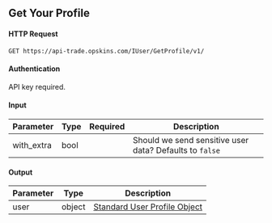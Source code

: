 ## Get Your Profile

#### HTTP Request

`GET https://api-trade.opskins.com/IUser/GetProfile/v1/`

#### Authentication

API key required.

#### Input

Parameter | Type | Required   | Description
--------- | -----| :--------: | -----------
with_extra | bool |  | Should we send sensitive user data? Defaults to `false`
    
#### Output

Parameter | Type | Description
--------- | -----| -------- 
user     | object | [Standard User Profile Object](/IUser.md#standard-user-profile-object)